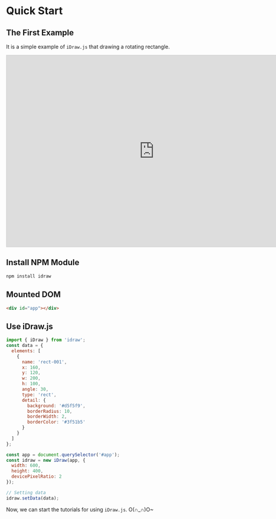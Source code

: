 # Quick Start

## The First Example

It is a simple example of `iDraw.js` that drawing a rotating rectangle.

<div>
  <iframe class="idraw-playground-preview" 
    src="https://idrawjs.com/playground/?demo=elem-rect&header=false&sider=false&default-editor-split=50" 
    width="800" height="520" frameborder="no" border="0"
    style="border: 1px solid #cecece"
  ></iframe>
</div>

## Install NPM Module

```sh
npm install idraw
```

## Mounted DOM

```html
<div id="app"></div>
```

## Use iDraw.js

```js
import { iDraw } from 'idraw';
const data = {
  elements: [
    {
      name: 'rect-001',
      x: 160,
      y: 120,
      w: 200,
      h: 100,
      angle: 30,
      type: 'rect',
      detail: {
        background: '#d5f5f9',
        borderRadius: 10,
        borderWidth: 2,
        borderColor: '#3f51b5'
      }
    }
  ]
};

const app = document.querySelector('#app');
const idraw = new iDraw(app, {
  width: 600,
  height: 400,
  devicePixelRatio: 2
});

// Setting data
idraw.setData(data);
```

Now, we can start the tutorials for using `iDraw.js`. O(∩_∩)O~
